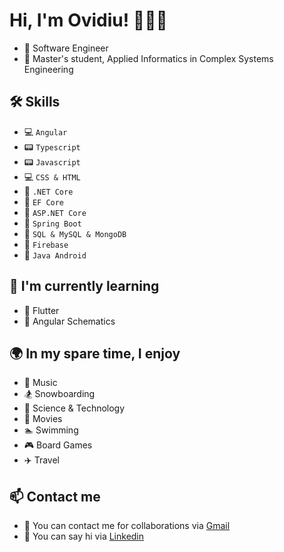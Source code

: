 
# Hi, I'm Ovidiu! 👋👋👋

* 🏢 Software Engineer
* 🏫 Master's student, Applied Informatics in Complex Systems Engineering

## 🛠 Skills
* 💻 `Angular`
* 📟 `Typescript`
* 📟 `Javascript`
* 💻 `CSS & HTML`
* 📘 `.NET Core`
* 🔦 `EF Core`
* 🔦 `ASP.NET Core`
* 📕 `Spring Boot`
* 📙 `SQL & MySQL & MongoDB`
* 📙 `Firebase`
* 📱 `Java Android `
## 🧠 I'm currently learning
* 🚀 Flutter
* 🚀 Angular Schematics


## 🌍 In my spare time, I enjoy
* 🎵 Music
* 🏂 Snowboarding
* 📒 Science & Technology
* 🎦 Movies
* 🏊 Swimming
* 🎮 Board Games
* ✈️ Travel

## 📫 Contact me
* 📧 You can contact me for collaborations via [Gmail](https://mail.google.com/mail/?view=cm&fs=1&to=piciorus.ovidiu.mihai@gmail.com)
* 📮 You can say hi via [Linkedin](https://www.linkedin.com/in/ovidiu-mihai-picioru%C8%99-a0793b19b/)
